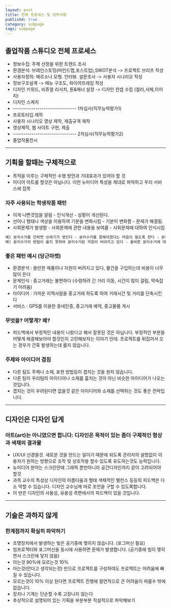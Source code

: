 ```yaml
---
layout: post
title: 전체 프로세스 및 당부사항
publishd: true
category: subpage
tags: subpage
---
```


## 졸업작품 스튜디오 전체 프로세스
* 정보수집: 주제 선정을 위한 트렌드 조사
* 환경분석: 브레인스토밍(마인드맵,포스트업),SWOT분석 -> 프로젝트 브리프 작성
* 사용자정의: 페르소나 모형. 인터뷰. 설문조사 -> 사용자 시나리오 작성
* 정보구조설계 -> 메뉴 구조도, 와이어프레임 작성
* 디자인 키워드, 비쥬얼 리서치, 톤&매너 설정 -> 디자인 컨셉 수립 (컬러,서체,이미지)
* 디자인 스케치
* ------------------------------- 1차심사(직무능력평가1)
* 프로토타입 제작
* 사용자 시나리오 영상 제작, 제출규격 제작
* 영상제작, 웹 사이트 구현, 제출
* ------------------------------- 2차심사(직무능력평가2)
* 졸업작품전시

---

## 기획을 할때는 구체적으로
* 목적을 이루는 구체적인 수행 방안과 기대효과가 있어야 할 것
* 미디어 아트를 할것은 아닙니다. 이런 뉴미디어 특성을 제대로 파악하고 우리 서비스에 접목
### 자주 사용되는 학생작품 패턴
* 이게 나쁜것임을 알림 - 인식개선 - 상황이 개선된다.
* 선이나 형태나 색상을 이용하여 기분을 변화시킴 - 기분이 변화함 - 문제가 해결됨.
* 사회문제가 발생함 - 사회문제에 관한 내용을 보여줌 - 사회문제에 대하여 인식시킴
```markdown
예) 분리수거를 안하면 쓰레기가 쌓인다 - 분리수거를 잘해야겠다는 마음이 들도록 한다 - 분리수거를 잘해서 환경이 좋아진다.
예) 분리수거의 방법이 옳지 못하여 분리수거된 자원이 버려지고 있다 - 올바른 분리수거에 대한 정보를 모아서 보여준다 - 분리수거가 올바르게 이루어져 환경이 좋아진다.
```
### 좋은 패턴 예시 (당근마켓)
* 환경분석 : 쓸만한 제품이나 자원이 버려지고 있다, 물건을 구입하는데 비용이 너무 많이 든다
* 문제인식 : 중고거래는 불편하다 (수령하려 긴 거리 이동, 시간이 많이 걸림, 약속잡기 어려움)
* 아이디어 : 가까운 지역사람을 중고거래 하도록 하여 거래시간 및 거리를 단축시킨다
* 서비스 : GPS를 이용한 동네인증, 중고거래 예약, 중고물품 게시
### 무엇을? 어떻게? 왜?
* 피드백에서 부정적인 내용이 나왔다고 해서 잘못된 것은 아닙니다. 부정적인 부분을 어떻게 해결해보아야 할것인지 고민해보자는 이야기 인데. 프로젝트를 뒤집어서 오는 경우가 간혹 발생하는데 옳지 않습니다.
### 주제와 아이디어 겹침
* 다른 팀도 주제나 소재, 표현 방법등이 겹치는 것을 원치 않습니다.
* 다른 팀이 우리팀의 아이디어나 소재를 훔치는 것이 아닌 비슷한 아이디어가 나오는 것입니다.
* 겹치는 것이 우려된다면 없을것 같은 아이디어와 소재를 선택하는 것도 좋은 전략입니다.

---

## 디자인은 디자인 답게
### 아트(art)는 아니였으면 합니다: 디자인은 목적이 있는 좀더 구체적인 형상과 색채의 결과물
* UX/UI 신경쓸것. 새로운 것을 만드는 일이기 때문에 되도록 관리자의 설명없이 이용자가 원하는 방향으로 조작 및 상호작용 할수 있도록 유도하는것도 능력입니다.
* 뉴미디어 분야는 스크린안에 그래픽 뿐만아니라 공간디자인까지 같이 고려되어야 할것
* 과목 교수의 특성상 디자인의 아름다움과 형태 색채적인 밸런스 등등의 피드백은 다소 약할 수 있습니다. 디자인 교수님께 따로 조언을 구할 수 있도록합니다.
* 이 반은 디자인의 사용성, 유용성 측면에서의 피드백이 있을 것입니다.

---

## 기술은 과하지 않게
### 한계점까지 확실히 파악하기
* 조명장치에서 발생하는 빛은 공기중에 맺히지 않습니다. (포그머신 필요)
* 빔프로젝터와 포그머신을 동시에 사용하면 문제가 발생합니다. (공기중에 빔이 맺히면서 스크린에 닿지 않음)
* 아는것 90%에 모르는것 10%
* 아는것(안다고 생각되는것) 만으로 프로젝트를 구성하여도 프로젝트는 어려움에 빠질 수 있습니다.
* 모르는것이 10% 이상 된다면 프로젝트 진행에 필연적으로 큰 어려움이 따를수 밖에 없습니다.
* 장치나 기계는 단순할 수록 고장나지 않는다
* 추상적으로 설명되어 있는 기획을 부분부분 직설적으로 파악해보기